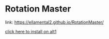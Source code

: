 # Rotation Master

link: https://ellamental2.github.io/RotationMaster/

[click here to install on alt1](alt1://addapp/ellamental2.github.io/RotationMaster/appconfig.json)

